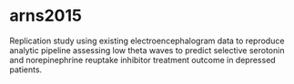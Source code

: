 # arns2015
Replication study using existing electroencephalogram data to reproduce analytic pipeline assessing low theta waves to predict selective serotonin and norepinephrine reuptake inhibitor treatment outcome in depressed patients.
